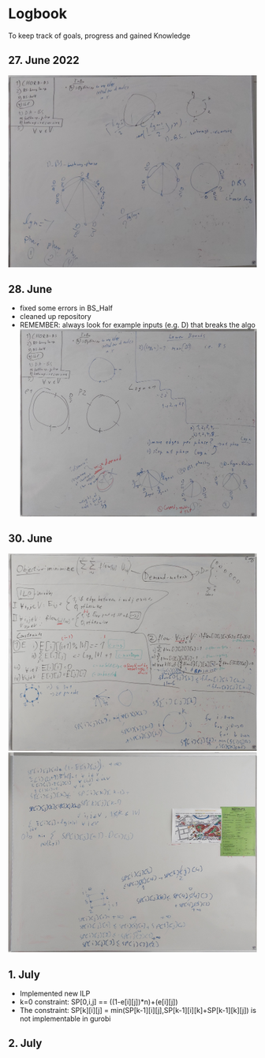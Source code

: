 # Logbook
To keep track of goals, progress and gained Knowledge

## 27. June 2022
![Whiteboard](img/27_6.jpg)


## 28. June 
* fixed some errors in BS_Half
* cleaned up repository
* REMEMBER: always look for example inputs (e.g. D) that breaks the algo
![Whiteboard](img/28_06.jpg)

## 30. June
![ILP old](img/30_6a.jpg)
![ILP new](img/30_6b.jpg)

## 1. July
* Implemented new ILP
* k=0 constraint: SP[0,i,j] == ((1-e[i][j])*n)+(e[i][j])
* The constraint: SP[k][i][j] = min(SP[k-1][i][j],SP[k-1][i][k]+SP[k-1][k][j]) is not implementable in gurobi



## 2. July
